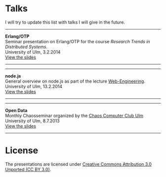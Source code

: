 # Talks

I will try to update this list with talks I will give in the future. 

---

**Erlang/OTP**  
Seminar presentation on Erlang/OTP for the course
*Research Trends in Distributed Systems*.  
University of Ulm, 3.2.2014  
[View the slides](http://cmichi.github.io/talks/erlang-otp)

---

---

**node.js**  
General overview on node.js as part of the lecture
[Web-Engineering](http://www.uni-ulm.de/in/mi/mi-lehre/2013ws/web-engineering.html).  
University of Ulm, 13.2.2014  
[View the slides](http://cmichi.github.io/talks/webeng-node)

---
  

---

**Open Data**  
Monthly Chaosseminar organized by the [Chaos Computer Club Ulm](http://ulm.ccc.de)  
University of Ulm, 8.7.2013  
[View the slides](http://cmichi.github.io/talks/chaosseminar-open-data)

---


# License

The presentations are licensed under 
[Creative Commons Attribution 3.0 Unported (CC BY 3.0)](http://creativecommons.org/licenses/by/3.0).

